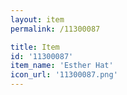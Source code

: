 ```yaml
---
layout: item
permalink: /11300087

title: Item
id: '11300087'
item_name: 'Esther Hat'
icon_url: '11300087.png'
---
```

